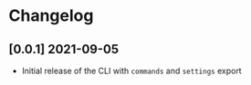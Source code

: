 # Changelog

## [0.0.1] 2021-09-05

- Initial release of the CLI with `commands` and `settings` export